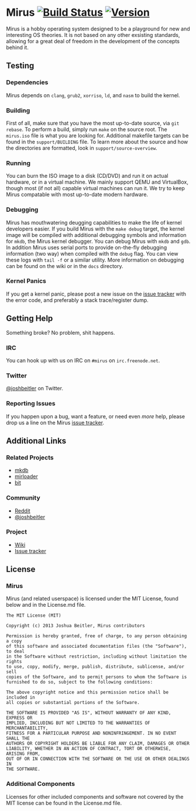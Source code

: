 Mirus [![Build Status](https://travis-ci.org/joshbeitler/mirus.png?branch=master)](https://travis-ci.org/joshbeitler/mirus) [![Version](http://calm-shore-6115.herokuapp.com/?label=version&value=sv0.1.0&color=green)](http://semver.org)
=====
Mirus is a hobby operating system designed to be a playground for new and interesting OS theories.  It is not based on any other exsisting standards, allowing for a great deal of freedom in the development of the concepts behind it.

## Testing

### Dependencies
Mirus depends on `clang`, `grub2`, `xorriso`, `ld`, and `nasm` to build the kernel.

### Building
First of all, make sure that you have the most up-to-date source, via `git rebase`.  To  perform a build, simply run `make` on the source root.  The `mirus.iso` file is what you are looking for.  Additional makefile targets can be found in the `support/BUILDING` file.  To learn more about the source and how the directories are formatted, look in `support/source-overview`.

### Running
You can burn the ISO image to a disk (CD/DVD) and run it on actual hardware, or in a virtual machine.  We mainly support QEMU and VirtualBox, though most (if not all) capable virtual machines can run it.  We try to keep Mirus compatable with most up-to-date modern hardware.

### Debugging
Mirus has mouthwatering deugging capabilities to make the life of kernel developers easier.  If you build Mirus with the `make debug` target, the kernel image will be compiled with additional debugging symbols and information for `mkdb`, the Mirus kernel debugger.  You can debug Mirus with `mkdb` and `gdb`. In addition Mirus uses serial ports to provide on-the-fly debugging information (two way) when compiled with the `debug` flag.  You can view these logs with `tail -f` or a similar utility.  More information on debugging can be found on the wiki or in the `docs` directory.

### Kernel Panics
If you get a kernel panic, please post a new issue on the [issue tracker](https://github.com/joshbeitler/mirus/issues) with the error code, and preferably a stack trace/register dump.

## Getting Help
Something broke?  No problem, shit happens.

### IRC
You can hook up with us on IRC on `#mirus` on `irc.freenode.net`.

### Twitter
[@joshbeitler](http://twitter.com/joshbeitler) on Twitter.

### Reporting Issues
If you happen upon a bug, want a feature, or need even *more* help, please drop us a line on the Mirus [issue tracker](https://github.com/joshbeitler/mirus/issues).

## Additional Links

### Related Projects

* [mkdb](https://github.com/mirusproject/mkdb)
* [mirloader](https://github.com/mirusproject/mirloader)
* [bit](https://github.com/mirusproject/bit)

### Community

* [Reddit](http://reddit.com/r/mirus)
* [@joshbeitler](http://twitter.com/joshbeitler)

### Project

* [Wiki](https://github.com/joshbeitler/mirus/wiki)
* [Issue tracker](https://github.com/joshbeitler/mirus/issues)

## License

### Mirus
Mirus (and related userspace) is licensed under the MIT License, found below and in the License.md file.

    The MIT License (MIT)

    Copyright (c) 2013 Joshua Beitler, Mirus contributors

    Permission is hereby granted, free of charge, to any person obtaining a copy
    of this software and associated documentation files (the "Software"), to deal
    in the Software without restriction, including without limitation the rights
    to use, copy, modify, merge, publish, distribute, sublicense, and/or sell
    copies of the Software, and to permit persons to whom the Software is
    furnished to do so, subject to the following conditions:

    The above copyright notice and this permission notice shall be included in
    all copies or substantial portions of the Software.

    THE SOFTWARE IS PROVIDED "AS IS", WITHOUT WARRANTY OF ANY KIND, EXPRESS OR
    IMPLIED, INCLUDING BUT NOT LIMITED TO THE WARRANTIES OF MERCHANTABILITY,
    FITNESS FOR A PARTICULAR PURPOSE AND NONINFRINGEMENT. IN NO EVENT SHALL THE
    AUTHORS OR COPYRIGHT HOLDERS BE LIABLE FOR ANY CLAIM, DAMAGES OR OTHER
    LIABILITY, WHETHER IN AN ACTION OF CONTRACT, TORT OR OTHERWISE, ARISING FROM,
    OUT OF OR IN CONNECTION WITH THE SOFTWARE OR THE USE OR OTHER DEALINGS IN
    THE SOFTWARE.

### Additional Components
Licenses for other included components and software not covered by the MIT license can be found in the License.md file.

